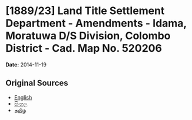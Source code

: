 # [1889/23] Land Title Settlement Department - Amendments - Idama, Moratuwa D/S Division, Colombo District - Cad. Map No. 520206

**Date:** 2014-11-19

## Original Sources

- [English](https://documents.gov.lk/view/extra-gazettes/2014/11/1889-23_E.pdf)
- [සිංහල](https://documents.gov.lk/view/extra-gazettes/2014/11/1889-23_S.pdf)
- [தமிழ்](https://documents.gov.lk/view/extra-gazettes/2014/11/1889-23_T.pdf)
